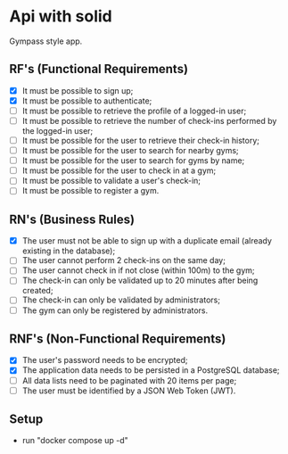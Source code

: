 # Api with solid

Gympass style app.

## RF's (Functional Requirements)

- [X] It must be possible to sign up;
- [X] It must be possible to authenticate;
- [ ] It must be possible to retrieve the profile of a logged-in user;
- [ ] It must be possible to retrieve the number of check-ins performed by the logged-in user;
- [ ] It must be possible for the user to retrieve their check-in history;
- [ ] It must be possible for the user to search for nearby gyms;
- [ ] It must be possible for the user to search for gyms by name;
- [ ] It must be possible for the user to check in at a gym;
- [ ] It must be possible to validate a user's check-in;
- [ ] It must be possible to register a gym.

## RN's (Business Rules)

- [X] The user must not be able to sign up with a duplicate email (already existing in the database);
- [ ] The user cannot perform 2 check-ins on the same day;
- [ ] The user cannot check in if not close (within 100m) to the gym;
- [ ] The check-in can only be validated up to 20 minutes after being created;
- [ ] The check-in can only be validated by administrators;
- [ ] The gym can only be registered by administrators.

## RNF's (Non-Functional Requirements)

- [X] The user's password needs to be encrypted;
- [X] The application data needs to be persisted in a PostgreSQL database;
- [ ] All data lists need to be paginated with 20 items per page;
- [ ] The user must be identified by a JSON Web Token (JWT).

## Setup

- run "docker compose up -d"
